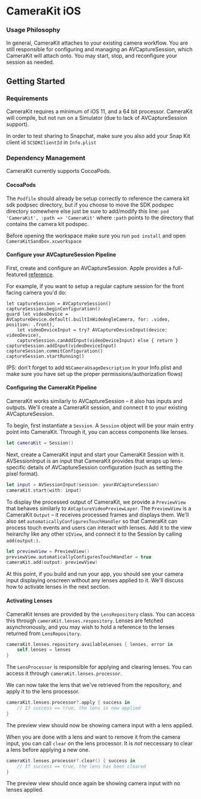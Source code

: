 # CameraKit iOS

### Usage Philosophy

In general, CameraKit attaches to your existing camera workflow. You are still responsible for configuring and managing an AVCaptureSession, which CameraKit will attach onto. You may start, stop, and reconfigure your session as needed.

## Getting Started

### Requirements

CameraKit requires a minimum of iOS 11, and a 64 bit processor. CameraKit will compile, but not run on a Simulator (due to lack of AVCaptureSession support).

In order to test sharing to Snapchat, make sure you also add your Snap Kit client id `SCSDKClientId` in `Info.plist`

### Dependency Management

CameraKit currently supports CocoaPods.

#### CocoaPods

The `Podfile` should already be setup correctly to reference the camera kit sdk podpsec directory, but if you choose to move the SDK podspec directory somewhere else just be sure to add/modify this line:
`pod 'CameraKit', :path => 'CameraKit'`
where `:path` points to the directory that contains the camera kit podspec.

Before opening the workspace make sure you run
`pod install`
and open `CameraKitSandbox.xcworkspace`

#### Configure your AVCaptureSession Pipeline

First, create and configure an AVCaptureSession. Apple provides a full-featured [reference](https://developer.apple.com/documentation/avfoundation/cameras_and_media_capture/setting_up_a_capture_session).

For example, if you want to setup a regular capture session for the front facing camera you'd do:
```
let captureSession = AVCaptureSession()
captureSession.beginConfiguration()
guard let videoDevice = AVCaptureDevice.default(.builtInWideAngleCamera, for: .video, position: .front),
    let videoDeviceInput = try? AVCaptureDeviceInput(device: videoDevice),
    captureSession.canAddInput(videoDeviceInput) else { return }
captureSession.addInput(videoDeviceInput)
captureSession.commitConfiguration()
captureSession.startRunning()
```

(PS: don't forget to add `NSCameraUsageDescription` in your Info.plist and make sure you have set up the proper permissions/authorization flows)

#### Configuring the CameraKit Pipeline

CameraKit works similarly to AVCaptureSession – it also has inputs and outputs. We'll create a CameraKit session, and connect it to your existing AVCaptureSession.

To begin, first instantiate a `Session`. A `Session` object will be your main entry point into CameraKit. Through it, you can access components like lenses.

```swift
let cameraKit = Session()
```

Next, create a CameraKit input and start your CameraKit Session with it. AVSessionInput is an input that CameraKit provides that wraps up lens-specific details of AVCaptureSession configuration (such as setting the pixel format).

```swift
let input = AVSessionInput(session: yourAVCaptureSession)
cameraKit.start(with: input)
```

To display the processed output of CameraKit, we provide a `PreviewView` that behaves similarly to `AVCaptureVideoPreviewLayer`. The `PreviewView` is a CameraKit `Output` – it receives processed frames and displays them. We'll also set `automaticallyConfiguresTouchHandler` so that CameraKit can process touch events and users can interact with lenses. Add it to the view heirarchy like any other `UIView`, and connect it to the Session by calling `add(output:)`.

```swift
let previewView = PreviewView()
previewView.automaticallyConfiguresTouchHandler = true
cameraKit.add(output: previewView)
```

At this point, if you build and run your app, you should see your camera input displaying onscreen without any lenses applied to it. We'll discuss how to activate lenses in the next section.

#### Activating Lenses

CameraKit lenses are provided by the `LensRepository` class. You can access this through `cameraKit.lenses.respository`. Lenses are fetched asynchronously, and you may wish to hold a reference to the lenses returned from `LensRepository`.

```swift
cameraKit.lenses.repository.availableLenses { lenses, error in
	self.lenses = lenses
}
```

The `LensProcessor` is responsible for applying and clearing lenses. You can access it through `cameraKit.lenses.processor`.

We can now take the lens that we've retrieved from the repository, and apply it to the lens processor.

```swift
cameraKit.lenses.processor?.apply { success in
	// If success == true, the lens is now applied
}
```

The preview view should now be showing camera input with a lens applied.

When you are done with a lens and want to remove it from the camera input, you can call `clear` on the lens processor. It is _not_ neccessary to clear a lens before applying a new one.

```swift
cameraKit.lenses.processor?.clear() { success in
	// If success == true, the lens has been cleared
}
```

The preview view should once again be showing camera input with no lenses applied.
